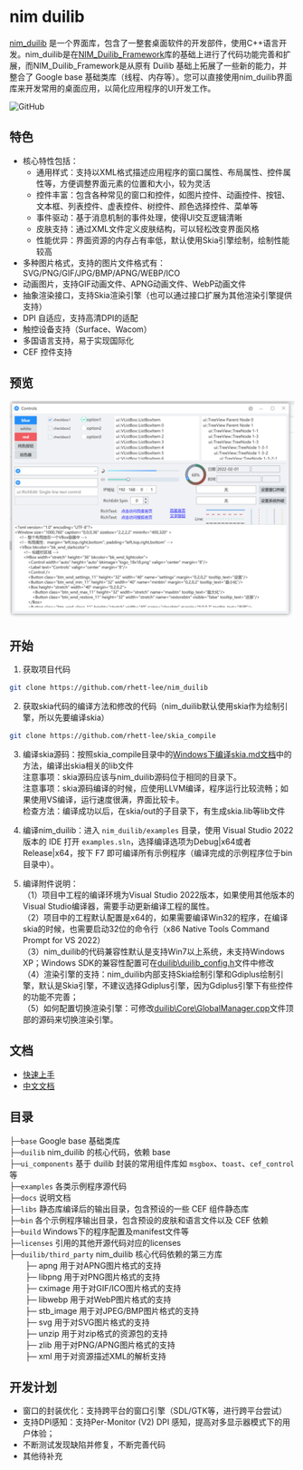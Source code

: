 # nim duilib

[nim_duilib](https://github.com/rhett-lee/nim_duilib) 是一个界面库，包含了一整套桌面软件的开发部件，使用C++语言开发。nim_duilib是在[NIM_Duilib_Framework](https://github.com/netease-im/NIM_Duilib_Framework)库的基础上进行了代码功能完善和扩展，而NIM_Duilib_Framework是从原有 Duilib 基础上拓展了一些新的能力，并整合了 Google base 基础类库（线程、内存等）。您可以直接使用nim_duilib界面库来开发常用的桌面应用，以简化应用程序的UI开发工作。

![GitHub](https://img.shields.io/badge/license-MIT-green.svg)

## 特色

 - 核心特性包括：
    - 通用样式：支持以XML格式描述应用程序的窗口属性、布局属性、控件属性等，方便调整界面元素的位置和大小，较为灵活
    - 控件丰富：包含各种常见的窗口和控件，如图片控件、动画控件、按钮、文本框、列表控件、虚表控件、树控件、颜色选择控件、菜单等
    - 事件驱动：基于消息机制的事件处理，使得UI交互逻辑清晰
    - 皮肤支持：通过XML文件定义皮肤结构，可以轻松改变界面风格
    - 性能优异：界面资源的内存占有率低，默认使用Skia引擎绘制，绘制性能较高
 - 多种图片格式，支持的图片文件格式有：SVG/PNG/GIF/JPG/BMP/APNG/WEBP/ICO
 - 动画图片，支持GIF动画文件、APNG动画文件、WebP动画文件
 - 抽象渲染接口，支持Skia渲染引擎（也可以通过接口扩展为其他渲染引擎提供支持）
 - DPI 自适应，支持高清DPI的适配
 - 触控设备支持（Surface、Wacom）
 - 多国语言支持，易于实现国际化
 - CEF 控件支持

## 预览

![preview](docs/Images/preview_01.png)

## 开始

1. 获取项目代码

```bash
git clone https://github.com/rhett-lee/nim_duilib
```

2. 获取skia代码的编译方法和修改的代码（nim_duilib默认使用skia作为绘制引擎，所以先要编译skia）

```bash
git clone https://github.com/rhett-lee/skia_compile
```

3. 编译skia源码：按照skia_compile目录中的[Windows下编译skia.md文档](../skia_compile/Windows下编译skia.md)中的方法，编译出skia相关的lib文件    
   注意事项：skia源码应该与nim_duilib源码位于相同的目录下。    
   注意事项：skia源码编译的时候，应使用LLVM编译，程序运行比较流畅；如果使用VS编译，运行速度很满，界面比较卡。    
   检查方法：编译成功以后，在skia/out的子目录下，有生成skia.lib等lib文件

4. 编译nim_duilib：进入 `nim_duilib/examples` 目录，使用 Visual Studio 2022版本的 IDE 打开 `examples.sln`，选择编译选项为Debug|x64或者Release|x64，按下 F7 即可编译所有示例程序（编译完成的示例程序位于bin目录中）。

5. 编译附件说明：    
（1）项目中工程的编译环境为Visual Studio 2022版本，如果使用其他版本的Visual Studio编译器，需要手动更新编译工程的属性。    
（2）项目中的工程默认配置是x64的，如果需要编译Win32的程序，在编译skia的时候，也需要启动32位的命令行（x86 Native Tools Command Prompt for VS 2022）   
（3）nim_duilib的代码兼容性默认是支持Win7以上系统，未支持Windows XP；Windows SDK的兼容性配置可在[duilib\duilib_config.h](duilib/duilib_config.h)文件中修改    
（4）渲染引擎的支持：nim_duilib内部支持Skia绘制引擎和Gdiplus绘制引擎，默认是Skia引擎，不建议选择Gdiplus引擎，因为Gdiplus引擎下有些控件的功能不完善；  
（5）如何配置切换渲染引擎：可修改[duilib\Core\GlobalManager.cpp](duilib/Core/GlobalManager.cpp)文件顶部的源码来切换渲染引擎。

## 文档

 - [快速上手](docs/GETTING-STARTED.md)
 - [中文文档](docs/SUMMARY.md)

## 目录

├─`base` Google base 基础类库  
├─`duilib` nim_duilib 的核心代码，依赖 base    
├─`ui_components` 基于 duilib 封装的常用组件库如 `msgbox`、`toast`、`cef_control` 等  
├─`examples` 各类示例程序源代码  
├─`docs` 说明文档  
├─`libs` 静态库编译后的输出目录，包含预设的一些 CEF 组件静态库  
├─`bin` 各个示例程序输出目录，包含预设的皮肤和语言文件以及 CEF 依赖  
├─`build` Windows下的程序配置及manifest文件等    
├─`licenses` 引用的其他开源代码对应的licenses    
├─`duilib/third_party` nim_duilib 核心代码依赖的第三方库    
　　├─ apng 用于对APNG图片格式的支持     
　　├─ libpng 用于对PNG图片格式的支持     
　　├─ cximage 用于对GIF/ICO图片格式的支持      
　　├─ libwebp 用于对WebP图片格式的支持     
　　├─ stb_image 用于对JPEG/BMP图片格式的支持     
　　├─ svg 用于对SVG图片格式的支持     
　　├─ unzip 用于对zip格式的资源包的支持     
　　├─ zlib 用于对PNG/APNG图片格式的支持     
　　├─ xml 用于对资源描述XML的解析支持     

## 开发计划
 - 窗口的封装优化：支持跨平台的窗口引擎（SDL/GTK等，进行跨平台尝试）
 - 支持DPI感知：支持Per-Monitor (V2) DPI 感知，提高对多显示器模式下的用户体验；
 - 不断测试发现缺陷并修复，不断完善代码
 - 其他待补充

